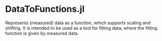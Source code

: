# DataToFunctions.jl
Represents (measured) data as a function, which supports scaling and shifting. It is intended to be used as a tool for fitting data, where the fitting function is given by measured data.

